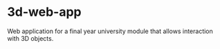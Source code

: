 # 3d-web-app
Web application for a final year university module that allows interaction with 3D objects.
